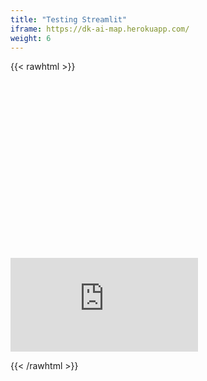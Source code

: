 ```yaml
---
title: "Testing Streamlit"
iframe: https://dk-ai-map.herokuapp.com/
weight: 6
---
```


{{< rawhtml >}}

<div>
  <div style="position:relative;padding-top:56.25%;">

<iframe src="https://dk-ai-map.herokuapp.com/" frameborder="0" ></iframe>

  </div>
</div>

{{< /rawhtml >}}
